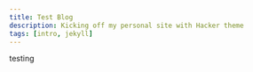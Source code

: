 ```yaml
---
title: Test Blog
description: Kicking off my personal site with Hacker theme
tags: [intro, jekyll]
---
```


testing